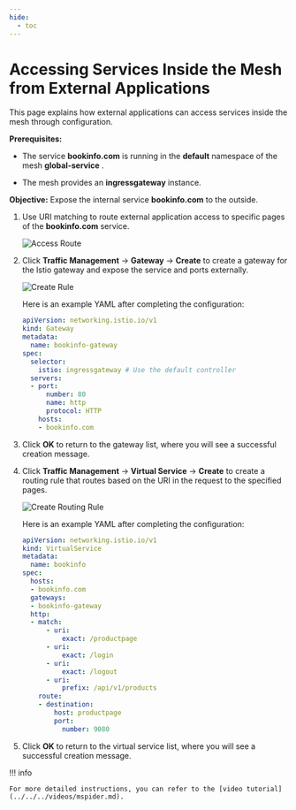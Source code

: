 ```yaml
---
hide:
  - toc
---
```


# Accessing Services Inside the Mesh from External Applications

This page explains how external applications can access services inside the mesh through configuration.

**Prerequisites:**

- The service __bookinfo.com__ is running in the __default__ namespace of the mesh __global-service__ .

- The mesh provides an __ingressgateway__ instance.

**Objective:** Expose the internal service __bookinfo.com__ to the outside.

1. Use URI matching to route external application access to specific pages of the __bookinfo.com__ service.

    ![Access Route](https://docs.daocloud.io/daocloud-docs-images/docs/en/docs/mspider/images/out-to-in01.png)

2. Click __Traffic Management__ -> __Gateway__ -> __Create__ to create a gateway for the Istio gateway and expose the service and ports externally.

    ![Create Rule](https://docs.daocloud.io/daocloud-docs-images/docs/en/docs/mspider/images/out-to-in02.png)

    Here is an example YAML after completing the configuration:

    ```yaml
    apiVersion: networking.istio.io/v1
    kind: Gateway
    metadata:
      name: bookinfo-gateway
    spec:
      selector:
        istio: ingressgateway # Use the default controller
      servers:
      - port:
          number: 80
          name: http
          protocol: HTTP
        hosts:
        - bookinfo.com
    ```

3. Click __OK__ to return to the gateway list, where you will see a successful creation message.

4. Click __Traffic Management__ -> __Virtual Service__ -> __Create__ to create a routing rule that routes based on the URI in the request to the specified pages.

    ![Create Routing Rule](https://docs.daocloud.io/daocloud-docs-images/docs/en/docs/mspider/images/out-to-in04.png)

    Here is an example YAML after completing the configuration:

    ```yaml
    apiVersion: networking.istio.io/v1
    kind: VirtualService
    metadata:
      name: bookinfo
    spec:
      hosts:
      - bookinfo.com
      gateways:
      - bookinfo-gateway
      http:
      - match:
          - uri:
              exact: /productpage
          - uri:
              exact: /login
          - uri:
              exact: /logout
          - uri:
              prefix: /api/v1/products
        route:
        - destination:
            host: productpage
            port:
              number: 9080
    ```

5. Click __OK__ to return to the virtual service list, where you will see a successful creation message.

!!! info

    For more detailed instructions, you can refer to the [video tutorial](../../../videos/mspider.md).
